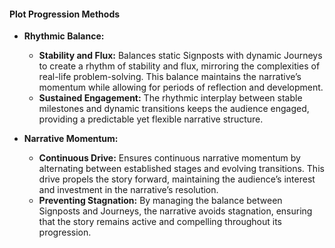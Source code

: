 #### **Plot Progression Methods**

- **Rhythmic Balance:**

  - **Stability and Flux:** Balances static Signposts with dynamic Journeys to create a rhythm of stability and flux, mirroring the complexities of real-life problem-solving. This balance maintains the narrative’s momentum while allowing for periods of reflection and development.
  - **Sustained Engagement:** The rhythmic interplay between stable milestones and dynamic transitions keeps the audience engaged, providing a predictable yet flexible narrative structure.

- **Narrative Momentum:**
  - **Continuous Drive:** Ensures continuous narrative momentum by alternating between established stages and evolving transitions. This drive propels the story forward, maintaining the audience’s interest and investment in the narrative’s resolution.
  - **Preventing Stagnation:** By managing the balance between Signposts and Journeys, the narrative avoids stagnation, ensuring that the story remains active and compelling throughout its progression.

